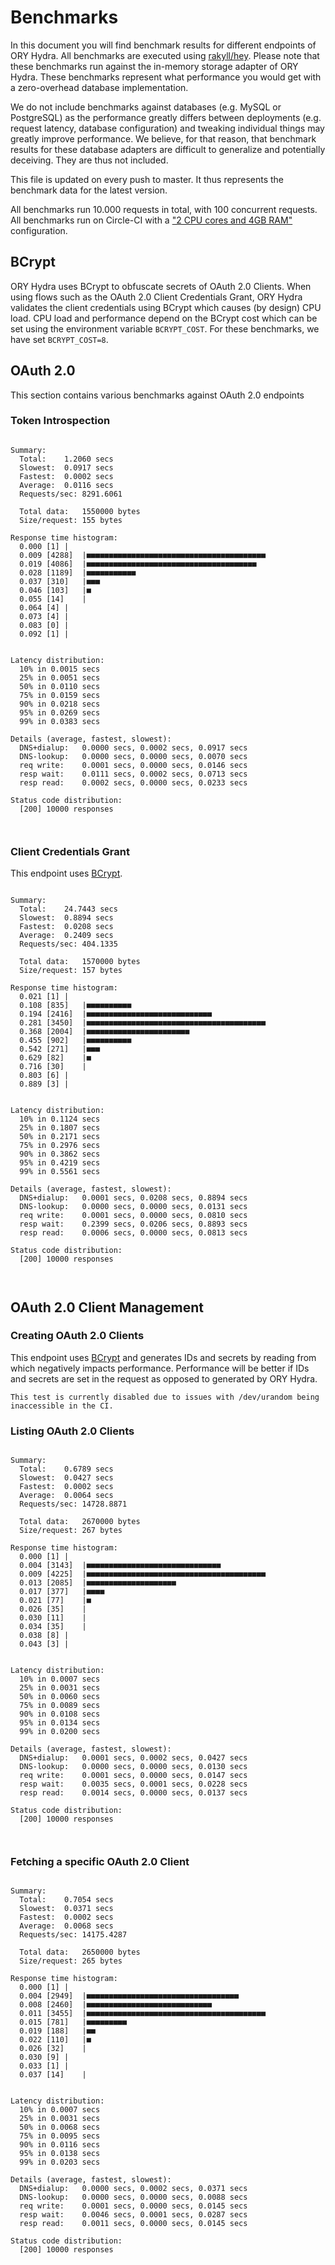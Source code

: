# Benchmarks

In this document you will find benchmark results for different endpoints of ORY Hydra. All benchmarks are executed
using [rakyll/hey](https://github.com/rakyll/hey). Please note that these benchmarks run against the in-memory storage
adapter of ORY Hydra. These benchmarks represent what performance you would get with a zero-overhead database implementation.

We do not include benchmarks against databases (e.g. MySQL or PostgreSQL) as the performance greatly differs between
deployments (e.g. request latency, database configuration) and tweaking individual things may greatly improve performance.
We believe, for that reason, that benchmark results for these database adapters are difficult to generalize and potentially
deceiving. They are thus not included.

This file is updated on every push to master. It thus represents the benchmark data for the latest version.

All benchmarks run 10.000 requests in total, with 100 concurrent requests. All benchmarks run on Circle-CI with a
["2 CPU cores and 4GB RAM"](https://support.circleci.com/hc/en-us/articles/360000489307-Why-do-my-tests-take-longer-to-run-on-CircleCI-than-locally-)
configuration.

## BCrypt

ORY Hydra uses BCrypt to obfuscate secrets of OAuth 2.0 Clients. When using flows such as the OAuth 2.0 Client Credentials
Grant, ORY Hydra validates the client credentials using BCrypt which causes (by design) CPU load. CPU load and performance
depend on the BCrypt cost which can be set using the environment variable `BCRYPT_COST`. For these benchmarks,
we have set `BCRYPT_COST=8`.

## OAuth 2.0

This section contains various benchmarks against OAuth 2.0 endpoints

### Token Introspection

```

Summary:
  Total:	1.2060 secs
  Slowest:	0.0917 secs
  Fastest:	0.0002 secs
  Average:	0.0116 secs
  Requests/sec:	8291.6061
  
  Total data:	1550000 bytes
  Size/request:	155 bytes

Response time histogram:
  0.000 [1]	|
  0.009 [4288]	|■■■■■■■■■■■■■■■■■■■■■■■■■■■■■■■■■■■■■■■■
  0.019 [4086]	|■■■■■■■■■■■■■■■■■■■■■■■■■■■■■■■■■■■■■■
  0.028 [1189]	|■■■■■■■■■■■
  0.037 [310]	|■■■
  0.046 [103]	|■
  0.055 [14]	|
  0.064 [4]	|
  0.073 [4]	|
  0.083 [0]	|
  0.092 [1]	|


Latency distribution:
  10% in 0.0015 secs
  25% in 0.0051 secs
  50% in 0.0110 secs
  75% in 0.0159 secs
  90% in 0.0218 secs
  95% in 0.0269 secs
  99% in 0.0383 secs

Details (average, fastest, slowest):
  DNS+dialup:	0.0000 secs, 0.0002 secs, 0.0917 secs
  DNS-lookup:	0.0000 secs, 0.0000 secs, 0.0070 secs
  req write:	0.0001 secs, 0.0000 secs, 0.0146 secs
  resp wait:	0.0111 secs, 0.0002 secs, 0.0713 secs
  resp read:	0.0002 secs, 0.0000 secs, 0.0233 secs

Status code distribution:
  [200]	10000 responses



```

### Client Credentials Grant

This endpoint uses [BCrypt](#bcrypt).

```

Summary:
  Total:	24.7443 secs
  Slowest:	0.8894 secs
  Fastest:	0.0208 secs
  Average:	0.2409 secs
  Requests/sec:	404.1335
  
  Total data:	1570000 bytes
  Size/request:	157 bytes

Response time histogram:
  0.021 [1]	|
  0.108 [835]	|■■■■■■■■■■
  0.194 [2416]	|■■■■■■■■■■■■■■■■■■■■■■■■■■■■
  0.281 [3450]	|■■■■■■■■■■■■■■■■■■■■■■■■■■■■■■■■■■■■■■■■
  0.368 [2004]	|■■■■■■■■■■■■■■■■■■■■■■■
  0.455 [902]	|■■■■■■■■■■
  0.542 [271]	|■■■
  0.629 [82]	|■
  0.716 [30]	|
  0.803 [6]	|
  0.889 [3]	|


Latency distribution:
  10% in 0.1124 secs
  25% in 0.1807 secs
  50% in 0.2171 secs
  75% in 0.2976 secs
  90% in 0.3862 secs
  95% in 0.4219 secs
  99% in 0.5561 secs

Details (average, fastest, slowest):
  DNS+dialup:	0.0001 secs, 0.0208 secs, 0.8894 secs
  DNS-lookup:	0.0000 secs, 0.0000 secs, 0.0131 secs
  req write:	0.0001 secs, 0.0000 secs, 0.0810 secs
  resp wait:	0.2399 secs, 0.0206 secs, 0.8893 secs
  resp read:	0.0006 secs, 0.0000 secs, 0.0813 secs

Status code distribution:
  [200]	10000 responses



```

## OAuth 2.0 Client Management

### Creating OAuth 2.0 Clients

This endpoint uses [BCrypt](#bcrypt) and generates IDs and secrets by reading from  which negatively impacts
performance. Performance will be better if IDs and secrets are set in the request as opposed to generated by ORY Hydra.

```
This test is currently disabled due to issues with /dev/urandom being inaccessible in the CI.
```

### Listing OAuth 2.0 Clients

```

Summary:
  Total:	0.6789 secs
  Slowest:	0.0427 secs
  Fastest:	0.0002 secs
  Average:	0.0064 secs
  Requests/sec:	14728.8871
  
  Total data:	2670000 bytes
  Size/request:	267 bytes

Response time histogram:
  0.000 [1]	|
  0.004 [3143]	|■■■■■■■■■■■■■■■■■■■■■■■■■■■■■■
  0.009 [4225]	|■■■■■■■■■■■■■■■■■■■■■■■■■■■■■■■■■■■■■■■■
  0.013 [2085]	|■■■■■■■■■■■■■■■■■■■■
  0.017 [377]	|■■■■
  0.021 [77]	|■
  0.026 [35]	|
  0.030 [11]	|
  0.034 [35]	|
  0.038 [8]	|
  0.043 [3]	|


Latency distribution:
  10% in 0.0007 secs
  25% in 0.0031 secs
  50% in 0.0060 secs
  75% in 0.0089 secs
  90% in 0.0108 secs
  95% in 0.0134 secs
  99% in 0.0200 secs

Details (average, fastest, slowest):
  DNS+dialup:	0.0001 secs, 0.0002 secs, 0.0427 secs
  DNS-lookup:	0.0000 secs, 0.0000 secs, 0.0130 secs
  req write:	0.0001 secs, 0.0000 secs, 0.0147 secs
  resp wait:	0.0035 secs, 0.0001 secs, 0.0228 secs
  resp read:	0.0014 secs, 0.0000 secs, 0.0137 secs

Status code distribution:
  [200]	10000 responses



```

### Fetching a specific OAuth 2.0 Client

```

Summary:
  Total:	0.7054 secs
  Slowest:	0.0371 secs
  Fastest:	0.0002 secs
  Average:	0.0068 secs
  Requests/sec:	14175.4287
  
  Total data:	2650000 bytes
  Size/request:	265 bytes

Response time histogram:
  0.000 [1]	|
  0.004 [2949]	|■■■■■■■■■■■■■■■■■■■■■■■■■■■■■■■■■■
  0.008 [2460]	|■■■■■■■■■■■■■■■■■■■■■■■■■■■■
  0.011 [3455]	|■■■■■■■■■■■■■■■■■■■■■■■■■■■■■■■■■■■■■■■■
  0.015 [781]	|■■■■■■■■■
  0.019 [188]	|■■
  0.022 [110]	|■
  0.026 [32]	|
  0.030 [9]	|
  0.033 [1]	|
  0.037 [14]	|


Latency distribution:
  10% in 0.0007 secs
  25% in 0.0031 secs
  50% in 0.0068 secs
  75% in 0.0095 secs
  90% in 0.0116 secs
  95% in 0.0138 secs
  99% in 0.0203 secs

Details (average, fastest, slowest):
  DNS+dialup:	0.0000 secs, 0.0002 secs, 0.0371 secs
  DNS-lookup:	0.0000 secs, 0.0000 secs, 0.0088 secs
  req write:	0.0001 secs, 0.0000 secs, 0.0145 secs
  resp wait:	0.0046 secs, 0.0001 secs, 0.0287 secs
  resp read:	0.0011 secs, 0.0000 secs, 0.0145 secs

Status code distribution:
  [200]	10000 responses



```
